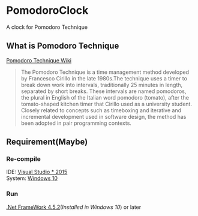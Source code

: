 # PomodoroClock
A clock for Pomodoro Technique
## What is Pomodoro Technique
[Pomodoro Technique Wiki](https://en.wikipedia.org/wiki/Pomodoro_Technique)
>   The Pomodoro Technique is a time management method developed by Francesco Cirillo in the late 1980s.The technique uses a timer to break down work into intervals, traditionally 25 minutes in length, separated by short breaks. These intervals are named pomodoros, the plural in English of the Italian word pomodoro (tomato), after the tomato-shaped kitchen timer that Cirillo used as a university student.  
>   Closely related to concepts such as timeboxing and iterative and incremental development used in software design, the method has been adopted in pair programming contexts.


## Requirement(Maybe)
### Re-compile
IDE: [Visual Studio * 2015](https://www.visualstudio.com/)  
System: [Windows 10](https://www.microsoft.com/en-us/windows/get-windows-10)
### Run
[.Net FrameWork 4.5.2](https://www.microsoft.com/en-us/download/details.aspx?id=42642)(*Installed in Windows 10*) or later

